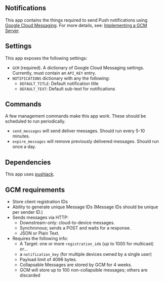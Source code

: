 Notifications
-------------

This app contains the things required to send Push notifications using
[Google Cloud Messaging](https://developer.android.com/google/gcm/index.html).
For more details, see: [Implementing a GCM Server](https://developer.android.com/google/gcm/server.html).

Settings
--------

This app exposes the following settings:

* `GCM` (required). A dictionary of Google Cloud Messaging settings. Currently,
  must contain an `API_KEY` entry.
* `NOTIFICATIONS` dictionary with any the following:
  * `DEFAULT_TITLE`: Default notification title
  * `DEFAULT_TEXT`: Default sub-text for notifications

Commands
--------

A few management commands make this app work. These should be scheduled to
run periodically.

* `send_messages` will send deliver messages. Should run every 5-10 minutes.
* `expire_messages` will remove previously delivered messages. Should run once a day.


Dependencies
------------

This app uses [pushjack](https://github.com/dgilland/pushjack).


GCM requirements
----------------

* Store client registration IDs
* Ability to generate unique Message IDs (Message IDs should be unique per sender ID.)
* Sends messages via HTTP:
    * Downstream-only: cloud-to-device messages.
    * Synchronous; sends a POST and waits for a response.
    * JSON or Plain Text.
* Requires the following info:
    * A Target: one or more `registration_id`s (up to 1000 for multicast) or...
    * a `notification_key` (for multiple devices owned by a single user)
    * Payload limit of 4096 bytes.
    * Collapsable Messages are stored by GCM for 4 weeks.
    * GCM will store up to 100 non-collapsible messages; others are discarded

